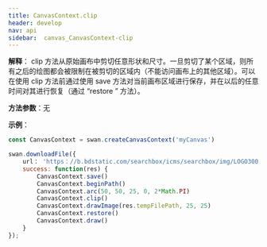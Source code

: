```yaml
---
title: CanvasContext.clip
header: develop
nav: api
sidebar:  canvas_CanvasContext-clip
---
```




 


**解释**： clip  方法从原始画布中剪切任意形状和尺寸。一旦剪切了某个区域，则所有之后的绘图都会被限制在被剪切的区域内（不能访问画布上的其他区域）。可以在使用 clip 方法前通过使用 save 方法对当前画布区域进行保存，并在以后的任意时间对其进行恢复（通过 “restore ” 方法）。

**方法参数**：无

**示例**：

```js
const CanvasContext = swan.createCanvasContext('myCanvas')

swan.downloadFile({
    url： 'https：//b.bdstatic.com/searchbox/icms/searchbox/img/LOGO300x300.jpg',
    success: function(res) {
        CanvasContext.save()
        CanvasContext.beginPath()
        CanvasContext.arc(50, 50, 25, 0, 2*Math.PI)
        CanvasContext.clip()
        CanvasContext.drawImage(res.tempFilePath, 25, 25)
        CanvasContext.restore()
        CanvasContext.draw()
    }
});
```

